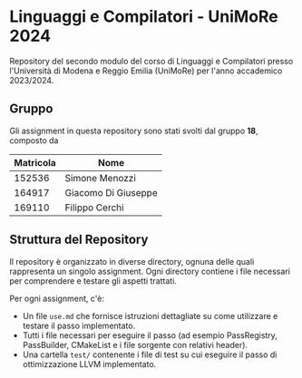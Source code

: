 # Linguaggi e Compilatori - UniMoRe 2024

Repository del secondo modulo del corso di Linguaggi e Compilatori presso l'Università di Modena e Reggio Emilia (UniMoRe) per l'anno accademico 2023/2024. 

## Gruppo

Gli assignment in questa repository sono stati svolti dal gruppo **18**, composto da

| Matricola | Nome               |
|-----------|--------------------|
| 152536    | Simone Menozzi     |
| 164917    | Giacomo Di Giuseppe|
| 169110    | Filippo Cerchi     |


## Struttura del Repository

Il repository è organizzato in diverse directory, ognuna delle quali rappresenta un singolo assignment. Ogni directory contiene i file necessari per comprendere e testare gli aspetti trattati.

Per ogni assignment, c'è:

- Un file `use.md` che fornisce istruzioni dettagliate su come utilizzare e testare il passo implementato.
- Tutti i file necessari per eseguire il passo (ad esempio PassRegistry, PassBuilder, CMakeList e i file sorgente con relativi header).
- Una cartella `test/` contenente i file di test su cui eseguire il passo di ottimizzazione LLVM implementato.

